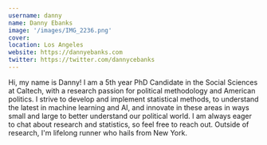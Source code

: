```yaml
---
username: danny
name: Danny Ebanks
image: '/images/IMG_2236.png'
cover:
location: Los Angeles
website: https://dannyebanks.com
twitter: https://twitter.com/dannycebanks
---
```

Hi, my name is Danny! I am a 5th year PhD Candidate in the Social Sciences at Caltech, with a research passion for political methodology and American politics. I strive to develop and implement statistical methods, to understand the latest in machine learning and AI, and innovate in these areas in ways small  and large to better understand our political world.  I am always eager to chat about research and statistics, so feel free to reach out. Outside of research, I'm lifelong runner who hails from New York.